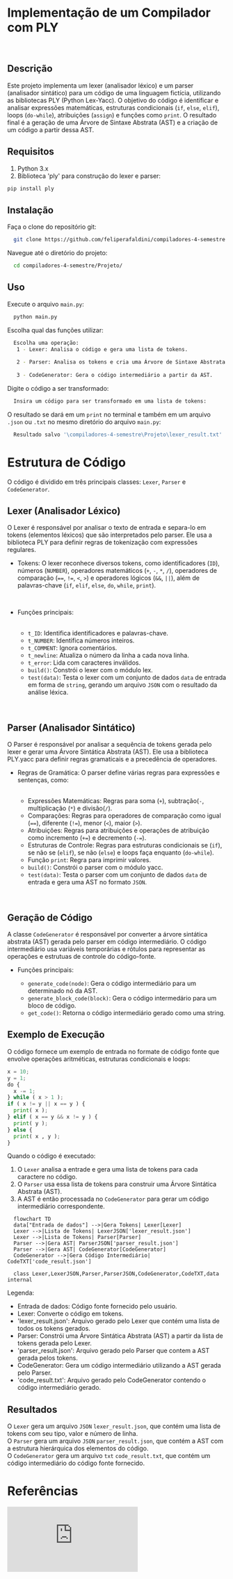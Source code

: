 # Implementação de um Compilador com PLY
<br>

## Descrição
Este projeto implementa um lexer (analisador léxico) e um parser (analisador sintático) para um código de uma linguagem fictícia, utilizando as bibliotecas PLY (Python Lex-Yacc). O objetivo do código é identificar e analisar expressões matemáticas, estruturas condicionais (`if`, `else`, `elif`), loops (`do-while`), atribuições (`assign`) e funções como `print`. O resultado final é a geração de uma Árvore de Sintaxe Abstrata (AST) e a criação de um código a partir dessa AST.
<br>

## Requisitos
1. Python 3.x
2. Biblioteca 'ply' para construção do lexer e parser:
```bash
pip install ply
```
## Instalação
Faça o clone do repositório git:
```bash
  git clone https://github.com/feliperafaldini/compiladores-4-semestre.git
```
Navegue até o diretório do projeto:
```bash
  cd compiladores-4-semestre/Projeto/
```
## Uso
Execute o arquivo `main.py`:
```python
  python main.py
```
Escolha qual das funções utilizar:
```bash
  Escolha uma operação:
   1 - Lexer: Analisa o código e gera uma lista de tokens.
  
   2 - Parser: Analisa os tokens e cria uma Árvore de Sintaxe Abstrata (AST).
  
   3 - CodeGenerator: Gera o código intermediário a partir da AST.

```
Digite o código a ser transformado:
```bash
  Insira um código para ser transformado em uma lista de tokens: 
```
O resultado se dará em um `print` no terminal e também em um arquivo `.json` ou `.txt` no mesmo diretório do arquivo `main.py`:
```bash
  Resultado salvo '\compiladores-4-semestre\Projeto\lexer_result.txt'
```
# Estrutura de Código
O código é dividido em três principais classes: `Lexer`, `Parser` e `CodeGenerator`.
<br>

## Lexer (Analisador Léxico)
O Lexer é responsável por analisar o texto de entrada e separa-lo em tokens (elementos léxicos) que são interpretados pelo parser. Ele usa a biblioteca PLY para definir regras de tokenização com expressões regulares.

- Tokens: O lexer reconhece diversos tokens, como identificadores (`ID`), números (`NUMBER`), operadores matemáticos (`+`, `-`, `*`, `/`), operadores de comparação (`==`, `!=`, `<`, `>`) e operadores lógicos (`&&`, `||`), além de palavras-chave (`if`, `elif`, `else`, `do`, `while`, `print`).
<br>

<ul>
  <li>
    Funções principais:
  </li>
  <br>
  
  <ul>
    <li>
      <code>t_ID</code>: Identifica identificadores e palavras-chave.
    </li>
    <li>
      <code>t_NUMBER</code>: Identifica números inteiros.
    </li>
    <li>
      <code>t_COMMENT</code>: Ignora comentários.
    </li>
    <li>
      <code>t_newline</code>: Atualiza o número da linha a cada nova linha.
    </li>
    <li>
      <code>t_error</code>: Lida com caracteres inválidos.
    </li>
    <li>
      <code>build()</code>: Constrói o lexer com o módulo lex.
    </li>
    <li>
      <code>test(data)</code>: Testa o lexer com um conjunto de dados <code>data</code> de entrada em forma de <code>string</code>, gerando um arquivo <code>JSON</code> com o resultado da análise léxica.
    </li>
  </ul>
</ul>
<br>

## Parser (Analisador Sintático)
O Parser é responsável por analisar a sequência de tokens gerada pelo lexer e gerar uma Árvore Sintática Abstrata (AST). Ele usa a biblioteca PLY.yacc para definir regras gramaticais e a precedência de operadores.
<br>

<ul>
  <li>
    Regras de Gramática: O parser define várias regras para expressões e sentenças, como:
  </li>
  <br>
  
  <ul>
    <li>
      Expressões Matemáticas: Regras para soma (<code>+</code>), subtração(<code>-</code>, multiplicação (<code>*</code>) e divisão(<code>/</code>).
    </li>
    <li>
      Comparações: Regras para operadores de comparação como igual (<code>==</code>), diferente (<code>!=</code>), menor (<code><</code>), maior (<code>></code>).
    </li>
    <li>
      Atribuições: Regras para atribuições e operações de atribuição como incremento (<code>+=</code>) e decremento (<code>-=</code>).
    </li>
    <li>
      Estruturas de Controle: Regras para estruturas condicionais se (<code>if</code>), se não se (<code>elif</code>), se não (<code>else</code>) e loops faça enquanto (<code>do-while</code>).
    </li>
    <li>
      Função <code>print</code>: Regra para imprimir valores.
    </li>
    <li>
      <code>build()</code>: Constrói o parser com o módulo yacc.
    </li>
    <li>
      <code>test(data)</code>: Testa o parser com um conjunto de dados <code>data</code> de entrada e gera uma AST no formato <code>JSON</code>.
    </li>
  </ul>
</ul>
<br>
      
## Geração de Código
A classe `CodeGenerator` é responsável por converter a árvore sintática abstrata (AST) gerada pelo parser em código intermediário. O código intermediário usa variáveis temporárias e rótulos para representar as operações e estrutuas de controle do código-fonte.
<br>

<ul>
  <li>
    Funções principais:
  </li>
  <ul>
    <li>
      <code>generate_code(node)</code>: Gera o código intermediário para um determinado nó da AST.
    </li>
    <li>
      <code>generate_block_code(block)</code>: Gera o código intermedário para um bloco de código.
    </li>
    <li>
      <code>get_code()</code>: Retorna o código intermediário gerado como uma string.
    </li>
  </ul>
</ul>

## Exemplo de Execução
O código fornece um exemplo de entrada no formate de código fonte que envolve operações aritméticas, estruturas condicionais e loops:

```Python
x = 10;
y = 1;
do {
  x -= 1;
} while ( x > 1 );
if ( x != y || x == y ) {
  print( x );
} elif ( x == y && x != y ) {
  print( y );
} else {
  print( x , y );
}
```

Quando o código é executado:
1. O `Lexer` analisa a entrade e gera uma lista de tokens para cada caractere no código.
2. O `Parser` usa essa lista de tokens para construir uma Árvore Sintática Abstrata (AST).
3. A AST é então processada no `CodeGenerator` para gerar um código intermediário correspondente.
   
```mermaid
  flowchart TD
  data["Entrada de dados"] -->|Gera Tokens| Lexer[Lexer]
  Lexer -->|Lista de Tokens| LexerJSON['lexer_result.json'] 
  Lexer -->|Lista de Tokens| Parser[Parser]
  Parser -->|Gera AST| ParserJSON['parser_result.json']
  Parser -->|Gera AST| CodeGenerator[CodeGenerator]
  CodeGenerator -->|Gera Código Intermediário| CodeTXT['code_result.json']

  class Lexer,LexerJSON,Parser,ParserJSON,CodeGenerator,CodeTXT,data internal
```
Legenda:
- Entrada de dados: Código fonte fornecido pelo usuário.
- Lexer: Converte o código em tokens.
- 'lexer_result.json': Arquivo gerado pelo Lexer que contém uma lista de todos os tokens gerados.
- Parser: Constrói uma Árvore Sintática Abstrata (AST) a partir da lista de tokens gerada pelo Lexer.
- 'parser_result.json': Arquivo gerado pelo Parser que contem a AST gerada pelos tokens.
- CodeGenerator: Gera um código intermediário utilizando a AST gerada pelo Parser.
- 'code_result.txt': Arquivo gerado pelo CodeGenerator contendo o código intermediário gerado.

## Resultados
O `Lexer` gera um arquivo `JSON` `lexer_result.json`, que contém uma lista de tokens com seu tipo, valor e número de linha.
<br>
O `Parser` gera um arquivo `JSON` `parser_result.json`, que contém a AST com a estrutura hierárquica dos elementos do código.
<br>
O `CodeGenerator` gera um arquivo `txt` `code_result.txt`, que contém um código intermediário do código fonte fornecido.

# Referências
![Documentação PLY](https://ply.readthedocs.io/en/latest/index.html)
